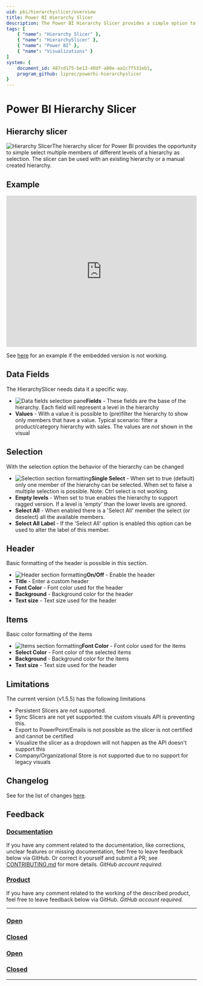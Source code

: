 ```yaml
---
uid: pbi/hierarchyslicer/overview
title: Power BI Hierarchy Slicer
description: The Power BI Hierarchy Slicer provides a simple option to select multiple members of different levels of a hierarchy as selection.
tags: [
    { "name": "Hierarchy Slicer" },
    { "name": "HierarchySlicer" }, 
    { "name": "Power BI" },
    { "name": "Visualizations" }
]
system: {
    document_id: 487cd175-be13-40df-a80e-aa1c7f531eb1,
    program_github: liprec/powerbi-hierarchyslicer
}
---
```

# Power BI Hierarchy Slicer

## Hierarchy slicer

![Hierarchy Slicer](images/HierarchySlicer.png)The hierarchy slicer for Power BI provides the opportunity to simple select multiple members of different levels of a hierarchy as selection. The slicer can be used with an existing hierarchy or a manual created hierarchy.

## Example

<iframe width="100%" height="400" src="https://app.powerbi.com/view?r=eyJrIjoiYjYxYTAzMTgtOWI4OS00ZTA2LTk1MDYtZGUwZGUyNzE1OTgxIiwidCI6IjE4NzYxNWY1LWFiYmItNDlhZC1iYjhmLTI1MzM2ZmYxZTk3ZSIsImMiOjh9" frameborder="0" onload="this.height=document.getElementById('_content').offsetWidth/8*6;" allowFullScreen="true"></iframe>

See [here](https://app.powerbi.com/view?r=eyJrIjoiYjYxYTAzMTgtOWI4OS00ZTA2LTk1MDYtZGUwZGUyNzE1OTgxIiwidCI6IjE4NzYxNWY1LWFiYmItNDlhZC1iYjhmLTI1MzM2ZmYxZTk3ZSIsImMiOjh9) for an example if the embedded version is not working.

## Data Fields

The HierarchySlicer needs data it a specific way.

- ![Data fields selection pane](images/HS-DataFields.png)**Fields** - These fields are the base of the hierarchy. Each field will represent a level in the hierarchy
- **Values** - With a value it is possible to (pre)filter the hierarchy to show only members that have a value. Typical scenario: filter a product/category hierarchy with sales. The values are *not* shown in the visual

## Selection

With the selection option the behavior of the hierarchy can be changed

- ![Selection section formatting](images/HS-Selection.png)**Single Select** - When set to true (default) only one member of the hierarchy can be selected. When set to false a multiple selection is possible. Note: Ctrl select is not working. 
- **Empty levels** - When set to true enables the hierarchy to support ragged version. If a level is 'empty' than the lower levels are ignored.
- **Select All** - When enabled there is a 'Select All' member the select (or deselect) all the available members.
- **Select All Label** - If the 'Select All' option is enabled this option can be used to alter the label of this member.

## Header

Basic formatting of the header is possible in this section.

- ![Header section formatting](images/HS-Header.png)**On/Off** - Enable the header
- **Title** - Enter a custom header
- **Font Color** - Font color used for the header
- **Background** - Background color for the header
- **Text size** - Text size used for the header

## Items

Basic color formatting of the items

- ![Items section formatting](images/HS-Items.png)**Font Color** - Font color used for the items
- **Select Color** - Font color of the selected items
- **Background** - Background color for the items
- **Text size** - Text size used for the header

## Limitations

The current version (v1.5.5) has the following limitations

- Persistent Slicers are not supported.
- Sync Slicers are not yet supported: the custom visuals API is preventing this.
- Export to PowerPoint/Emails is not possible as the slicer is not certified and cannot be certified
- Visualize the slicer as a dropdown will not happen as the API doesn't support this
- Company/Organizational Store is not supported due to no support for legacy visuals

## Changelog

See for the list of changes [here](xref:pbi/hierarchyslicer/changelog).

## Feedback

### [**Documentation**](#tab/docs)

If you have any comment related to the documentation, like corrections, unclear features or missing documentation, feel free to leave feedback below via GitHub. Or correct it yourself and submit a PR; see [CONTRIBUTING.md](https://github.com/liprec/azurebi-docs/blob/master/.github/CONTRIBUTING.md) for more details.
*GitHub account required.*

### [**Product**](#tab/product)

If you have any comment related to the working of the described product, feel free to leave feedback below via GitHub.
*GitHub account required.*

***

### [**Open**](#tab/docs-open/docs)

### [**Closed**](#tab/docs-closed/docs)

### [**Open**](#tab/product-open/product)

### [**Closed**](#tab/product-closed/product)

***
